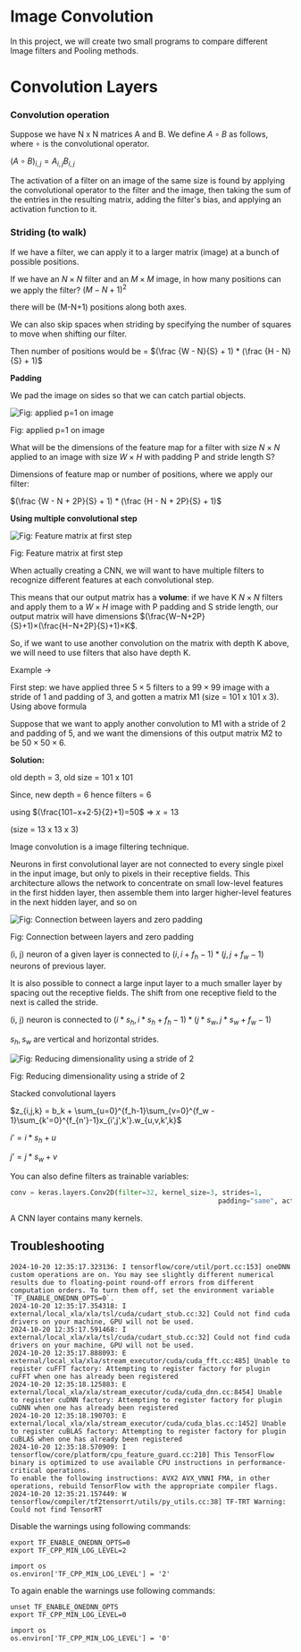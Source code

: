 # Image Convolution

In this project, we will create two small programs to compare different Image filters and Pooling methods.

# Convolution Layers

### Convolution operation

Suppose we have N x N matrices A and B. We define $A \circ B$ as follows, where $\circ$ is the convolutional operator. 

$(A \circ B)_{i,j} = A_{i,j}B_{i,j}$

The activation of a filter on an image of the same size is found by applying the convolutional operator to the filter and the image, then taking the sum of the entries in the resulting matrix, adding the filter's bias, and applying an activation function to it. 

### Striding (to walk)

If we have a filter, we can apply it to a larger matrix (image) at a bunch of possible positions.

If we have an $N × N$  filter and an $M × M$ image, in how many positions can we apply the filter? $(M - N + 1)^2$

there will be (M-N+1) positions along both axes.

We can also skip spaces when striding by specifying the number of squares to move when shifting our filter.

Then number of positions would be = $(\frac {W - N}{S} + 1) * (\frac {H - N}{S} + 1)$

**Padding**

We pad the image on sides so that we can catch partial objects.

![Fig: applied p=1 on image](https://prod-files-secure.s3.us-west-2.amazonaws.com/5989232b-4798-4c63-ac9f-04cb2f5fb1a8/13d81d66-83ce-43aa-8a5d-83af193b8667/Untitled.png)

Fig: applied p=1 on image

What will be the dimensions of the feature map for a filter with size $N × N$ applied to an image with size $W × H$ with padding P and stride length S?

Dimensions of feature map or number of positions, where we apply our filter: 

$(\frac {W - N + 2P}{S} + 1) * (\frac {H - N + 2P}{S} + 1)$

**Using multiple convolutional step**

![Fig: Feature matrix at first step](https://prod-files-secure.s3.us-west-2.amazonaws.com/5989232b-4798-4c63-ac9f-04cb2f5fb1a8/baddf158-0733-46c9-858b-fcdf0f98e6d3/Untitled.png)

Fig: Feature matrix at first step

When actually creating a CNN, we will want to have multiple filters to recognize different features at each convolutional step.

This means that our output matrix has a **volume**: if we have K $N × N$ filters and apply them to a $W × H$ image with P padding and S stride length, our output matrix will have dimensions $(\frac{W−N+2P}{S}+1)×(\frac{H−N+2P}{S}+1)×K$.

So, if we want to use another convolution on the matrix with depth K above, we will need to use filters that also have depth K.

Example → 

First step: we have applied three $5 × 5$ filters to a $99 × 99$ image with a stride of 1 and padding of 3, and gotten a matrix M1 (size = 101 x 101 x 3). Using above formula

Suppose that we want to apply another convolution to M1 with a stride of 2 and padding of 5, and we want the dimensions of this output matrix M2 to be $50 × 50 × 6$.

**Solution:** 

old depth = 3, old size = 101 x 101

Since, new depth = 6 hence filters = 6

using $(\frac{101−x+2⋅5}{2}+1)=50$ ⇒ $x = 13$

(size = 13 x 13 x 3)

Image convolution is a image filtering technique. 

Neurons in first convolutional layer are not connected to every single pixel in the input image, but only to pixels in their receptive fields. This architecture allows the network to concentrate on small low-level features in the first hidden layer, then assemble them into larger higher-level features in the next hidden layer, and so on

![Fig: Connection between layers and zero padding](https://prod-files-secure.s3.us-west-2.amazonaws.com/5989232b-4798-4c63-ac9f-04cb2f5fb1a8/b3f2c3a2-e090-4a8f-bba9-69dfccbd785f/Untitled.png)

Fig: Connection between layers and zero padding

(i, j) neuron of a given layer is connected to $(i, i+f_h-1) * (j, j+f_w-1)$ neurons of previous layer.

It is also possible to connect a large input layer to a much smaller layer by spacing out the receptive fields. The shift from one receptive field to the next is called the stride.

(i, j) neuron is connected to $(i*s_h, i*s_h + f_h - 1) * (j*s_w, j*s_w + f_w - 1)$

$s_h, s_w$ are vertical and horizontal strides.

![Fig: Reducing dimensionality using a stride of 2](https://prod-files-secure.s3.us-west-2.amazonaws.com/5989232b-4798-4c63-ac9f-04cb2f5fb1a8/1fae4261-4400-441b-8886-45e8c6ea4f4b/Untitled.png)

Fig: Reducing dimensionality using a stride of 2

Stacked convolutional layers

$z_{i,j,k} = b_k + \sum_{u=0}^{f_h-1}\sum_{v=0}^{f_w - 1}\sum_{k'=0}^{f_{n'}-1}x_{i',j',k'}.w_{u,v,k',k}$

$i’ = i*s_h + u$

$j’=j*s_w + v$

You can also define filters as trainable variables:

```python
conv = keras.layers.Conv2D(filter=32, kernel_size=3, strides=1, 
													padding="same", activation="relu")
```

A CNN layer contains many kernels.

## Troubleshooting

```
2024-10-20 12:35:17.323136: I tensorflow/core/util/port.cc:153] oneDNN custom operations are on. You may see slightly different numerical results due to floating-point round-off errors from different computation orders. To turn them off, set the environment variable `TF_ENABLE_ONEDNN_OPTS=0`.
2024-10-20 12:35:17.354318: I external/local_xla/xla/tsl/cuda/cudart_stub.cc:32] Could not find cuda drivers on your machine, GPU will not be used.
2024-10-20 12:35:17.591468: I external/local_xla/xla/tsl/cuda/cudart_stub.cc:32] Could not find cuda drivers on your machine, GPU will not be used.
2024-10-20 12:35:17.888093: E external/local_xla/xla/stream_executor/cuda/cuda_fft.cc:485] Unable to register cuFFT factory: Attempting to register factory for plugin cuFFT when one has already been registered
2024-10-20 12:35:18.125883: E external/local_xla/xla/stream_executor/cuda/cuda_dnn.cc:8454] Unable to register cuDNN factory: Attempting to register factory for plugin cuDNN when one has already been registered
2024-10-20 12:35:18.190703: E external/local_xla/xla/stream_executor/cuda/cuda_blas.cc:1452] Unable to register cuBLAS factory: Attempting to register factory for plugin cuBLAS when one has already been registered
2024-10-20 12:35:18.570909: I tensorflow/core/platform/cpu_feature_guard.cc:210] This TensorFlow binary is optimized to use available CPU instructions in performance-critical operations.
To enable the following instructions: AVX2 AVX_VNNI FMA, in other operations, rebuild TensorFlow with the appropriate compiler flags.
2024-10-20 12:35:21.157449: W tensorflow/compiler/tf2tensorrt/utils/py_utils.cc:38] TF-TRT Warning: Could not find TensorRT
```

Disable the warnings using following commands:
```
export TF_ENABLE_ONEDNN_OPTS=0
export TF_CPP_MIN_LOG_LEVEL=2

import os
os.environ['TF_CPP_MIN_LOG_LEVEL'] = '2'
```

To again enable the warnings use following commands:
```
unset TF_ENABLE_ONEDNN_OPTS
export TF_CPP_MIN_LOG_LEVEL=0

import os
os.environ['TF_CPP_MIN_LOG_LEVEL'] = '0'
```